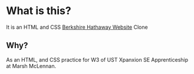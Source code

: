 # What is this?
It is an HTML and CSS [Berkshire Hathaway Website](https://www.berkshirehathaway.com/) Clone

## Why?
As an HTML, and CSS practice for W3 of UST Xpanxion SE Apprenticeship at Marsh McLennan. 
